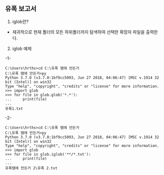 유폭 보고서
-----------------

1. iglob란?
- 재귀적으로 현재 폴더의 모든 하위폴더까지 탐색하여 선택한 확장자 파일을 출력한다.
2. iglob 예제

-1-

    C:\Users\hrths>cd C:\유폭 땜에 만든거
    C:\유폭 땜에 만든거>py
    Python 3.7.0 (v3.7.0:1bf9cc5093, Jun 27 2018, 04:06:47) [MSC v.1914 32 bit (Intel)] on win32
    Type "help", "copyright", "credits" or "license" for more information.
    >>> import glob
    >>> for file in glob.glob('*.*'):
    ...     print(file)
    ...
    유폭1.txt
  
-2-

    C:\Users\hrths>cd C:\유폭 땜에 만든거
    C:\유폭 땜에 만든거>py
    Python 3.7.0 (v3.7.0:1bf9cc5093, Jun 27 2018, 04:06:47) [MSC v.1914 32 bit (Intel)] on win32
    Type "help", "copyright", "credits" or "license" for more information.
    >>> import glob
    >>> for file in glob.iglob('**/*.txt'):
    ...     print(file)
    ...
    유폭땜에 만든거 2\유폭 2.txt
